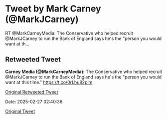 # Tweet by Mark Carney (@MarkJCarney)

RT @MarkCarneyMedia: The Conservative who helped recruit @MarkJCarney to run the Bank of England says he's the "person you would want at th…

## Retweeted Tweet

**Carney Media (@MarkCarneyMedia):** The Conservative who helped recruit @MarkJCarney to run the Bank of England says he's the "person you would want at this time."
https://t.co/0rLhu82pim

[Original Retweeted Tweet](https://x.com/MarkCarneyMedia/status/1894940269830603103)

Date: 2025-02-27 02:40:36

[Original Tweet](https://x.com/MarkJCarney/status/1894940667308089588)
